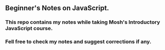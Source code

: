 ## Beginner's Notes on JavaScript.

### This repo contains my notes while taking Mosh's Introductory JavaScript course.
### Fell free to check my notes and suggest corrections if any. 
